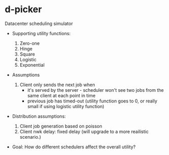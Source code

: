 # d-picker

Datacenter scheduling simulator

- Supporting utility functions:
    1. Zero-one
    2. Hinge
    3. Square
    4. Logistic
    5. Exponential

- Assumptions
    1. Client only sends the next job when 
        - it's served by the server - scheduler won't see two jobs from the same client at each point in time
        - previous job has timed-out (utility function goes to 0, or really small if using logistic utility function)

- Distribution assumptions:
    1. Client job generation based on poisson
    2. Client nwk delay: fixed delay (will upgrade to a more reailistic scenario.) 


- Goal:
    How do different schedulers affect the overall utility? 
